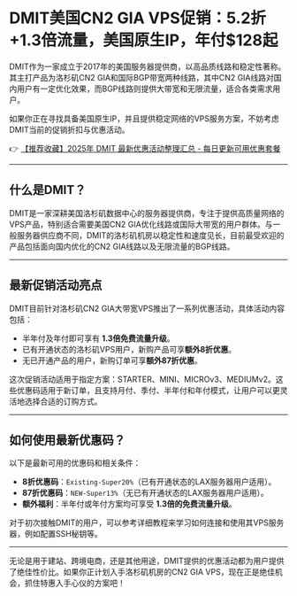 # DMIT美国CN2 GIA VPS促销：5.2折+1.3倍流量，美国原生IP，年付$128起

DMIT作为一家成立于2017年的美国服务器提供商，以高品质线路和稳定性著称。其主打产品为洛杉矶CN2 GIA和国际BGP带宽两种线路，其中CN2 GIA线路对国内用户有一定优化效果，而BGP线路则提供大带宽和无限流量，适合各类需求用户。

如果你正在寻找具备美国原生IP，并且提供稳定网络的VPS服务方案，不妨考虑DMIT当前的促销折扣与优惠活动。

👉 [【推荐收藏】2025年 DMIT 最新优惠活动整理汇总 - 每日更新可用优惠套餐](https://bit.ly/dmit_coupon)

---

## 什么是DMIT？ 

DMIT是一家深耕美国洛杉矶数据中心的服务器提供商，专注于提供高质量网络的VPS产品，特别适合需要美国CN2 GIA优化线路或国际大带宽的用户群体。与一般服务器供应商不同，DMIT的洛杉矶机房以稳定性和速度见长，目前最受欢迎的产品包括面向国内优化的CN2 GIA线路以及无限流量的BGP线路。

---

## 最新促销活动亮点

DMIT目前针对洛杉矶CN2 GIA大带宽VPS推出了一系列优惠活动，具体活动内容包括：

- 半年付及年付即可享有 **1.3倍免费流量升级**。
- 已有开通状态的洛杉矶VPS用户，新购产品可享**额外8折优惠**。
- 无已开通产品的用户，新购订单可享**额外87折优惠**。

这次促销活动适用于指定方案：STARTER、MINI、MICROv3、MEDIUMv2。这些优惠码适用于新订单，且支持月付、季付、半年付和年付模式，让用户可以更灵活地选择合适的订购方式。

---

## 如何使用最新优惠码？

以下是最新可用的优惠码和相关条件：

- **8折优惠码**：`Existing-Super20%`（已有开通状态的LAX服务器用户适用）。  
- **87折优惠码**：`NEW-Super13%`（无已有开通状态的LAX服务器用户适用）。  
- **额外福利**：半年付或年付方案均可享受 **1.3倍的免费流量升级**。

对于初次接触DMIT的用户，可以参考详细教程来学习如何连接和使用其VPS服务器，例如配置SSH秘钥等。

---

无论是用于建站、跨境电商，还是其他用途，DMIT提供的优惠活动都为用户提供了绝佳性价比。如果你正计划入手洛杉矶机房的CN2 GIA VPS，现在正是绝佳机会，抓住特惠入手心仪的方案吧！